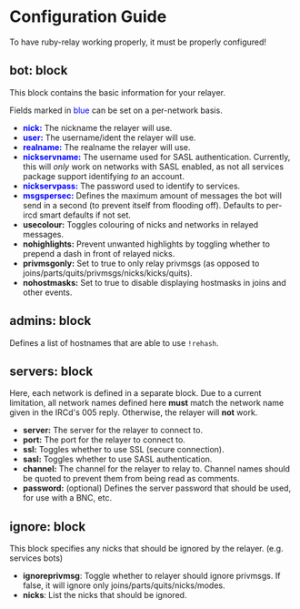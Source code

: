 # Configuration Guide

To have ruby-relay working properly, it must be properly configured!

## bot: block
This block contains the basic information for your relayer.

Fields marked in <font color=blue>blue</font> can be set on a per-network basis.

* <font color=blue>**nick:**</font> The nickname the relayer will use.
* <font color=blue>**user:**</font> The username/ident the relayer will use.
* <font color=blue>**realname:**</font> The realname the relayer will use.
* <font color=blue>**nickservname:**</font> The username used for SASL authentication. Currently, this will *only* work on networks with SASL enabled, as not all services package support identifying *to* an account.
* <font color=blue>**nickservpass:**</font> The password used to identify to services.
* <font color=blue>**msgspersec:**</font> Defines the maximum amount of messages the bot will send in a second (to prevent itself from flooding off). Defaults to per-ircd smart defaults if not set.
* **usecolour:**</font> Toggles colouring of nicks and networks in relayed messages.
* **nohighlights:**</font> Prevent unwanted highlights by toggling whether to prepend a dash in front of relayed nicks.
* **privmsgonly:**</font> Set to true to only relay privmsgs (as opposed to joins/parts/quits/privmsgs/nicks/kicks/quits).
* **nohostmasks:**</font> Set to true to disable displaying hostmasks in joins and other events.

## admins: block
Defines a list of hostnames that are able to use `!rehash`.

## servers: block
Here, each network is defined in a separate block. Due to a current limitation, all network names defined here **must** match the network name given in the IRCd's 005 reply. Otherwise, the relayer will **not** work.

* **server:** The server for the relayer to connect to.
* **port:** The port for the relayer to connect to.
* **ssl:** Toggles whether to use SSL (secure connection).
* **sasl:** Toggles whether to use SASL authentication.
* **channel:** The channel for the relayer to relay to. Channel names should be quoted to prevent them from being read as comments.
* **password:** (optional) Defines the server password that should be used, for use with a BNC, etc.

## ignore: block
This block specifies any nicks that should be ignored by the relayer. (e.g. services bots)

* **ignoreprivmsg**: Toggle whether to relayer should ignore privmsgs. If false, it will ignore only joins/parts/quits/nicks/modes.
* **nicks**: List the nicks that should be ignored.